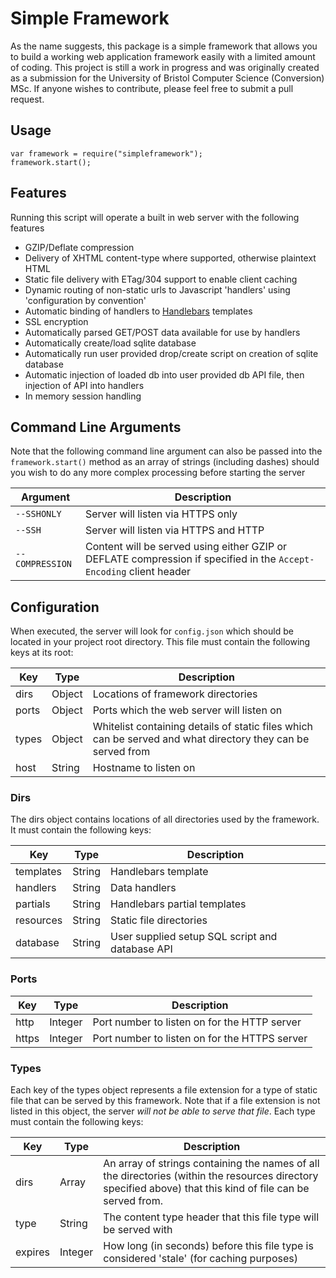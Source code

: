 # Simple Framework
As the name suggests, this package is a simple framework that allows you to build a working web application framework easily with a limited amount of coding. This project is still a work in progress and was originally created as a submission for the University of Bristol Computer Science (Conversion) MSc. If anyone wishes to contribute, please feel free to submit a pull request.

## Usage
```
var framework = require("simpleframework");
framework.start();
```

## Features
Running this script will operate a built in web server with the following features

- GZIP/Deflate compression
- Delivery of XHTML content-type where supported, otherwise plaintext HTML
- Static file delivery with ETag/304 support to enable client caching
- Dynamic routing of non-static urls to Javascript 'handlers' using 'configuration by convention'
- Automatic binding of handlers to [Handlebars](http://handlebarsjs.com) templates
- SSL encryption
- Automatically parsed GET/POST data available for use by handlers 
- Automatically create/load sqlite database
- Automatically run user provided drop/create script on creation of sqlite database
- Automatic injection of loaded db into user provided db API file, then injection of API into handlers
- In memory session handling

## Command Line Arguments
Note that the following command line argument can also be passed into the `framework.start()` method as an array of strings (including dashes) should you wish to do any more complex processing before starting the server

|Argument            |Description                                                                                                          |
|--------------------|---------------------------------------------------------------------------------------------------------------------|
|`--SSHONLY`         |Server will listen via HTTPS only                                                                                    |
|`--SSH`             |Server will listen via HTTPS and HTTP                                                                                |
|`--COMPRESSION`     |Content will be served using either GZIP or DEFLATE compression if  specified in the `Accept-Encoding` client header |

## Configuration
When executed, the server will look for `config.json` which should be located in your project root directory. This file must contain the following keys at its root:

|Key  |Type  |Description                                                                                                |
|-----|------|-----------------------------------------------------------------------------------------------------------|
|dirs |Object|Locations of framework directories                                                                         |
|ports|Object|Ports which the web server will listen on                                                                  |
|types|Object|Whitelist containing details of static files which can be served and what directory they can be served from|
|host |String|Hostname to listen on                                                                                      |

### Dirs
The dirs object contains locations of all directories used by the framework. It must contain the following keys:

|Key      |Type  |Description                                                                                                |
|---------|------|-----------------------------------------------------------------------------------------------------------|
|templates|String|Handlebars template                                                                                        |
|handlers |String|Data handlers                                                                                              |
|partials |String|Handlebars partial templates                                                                               |
|resources|String|Static file directories                                                                                    |
|database |String|User supplied setup SQL script and database API 

### Ports

|Key  |Type   |Description                                  |
|-----|-------|---------------------------------------------|
|http |Integer|Port number to listen on for the HTTP server |
|https|Integer|Port number to listen on for the HTTPS server|

### Types
Each key of the types object represents a file extension for a type of static file that can be served by this framework. Note that if a file extension is not listed in this object, the server *will not be able to serve that file*. Each type must contain the following keys:

|Key     |Type   |Description                                                                                                                                                |
|--------|-------|-----------------------------------------------------------------------------------------------------------------------------------------------------------|
|dirs    |Array  |An array of strings containing the names of all the directories (within the resources directory specified above) that this kind of file can be served from.|
|type    |String |The content type header that this file type will be served with                                                                                            |
|expires |Integer|How long (in seconds) before this file type is considered 'stale' (for caching purposes)                                                                   |
